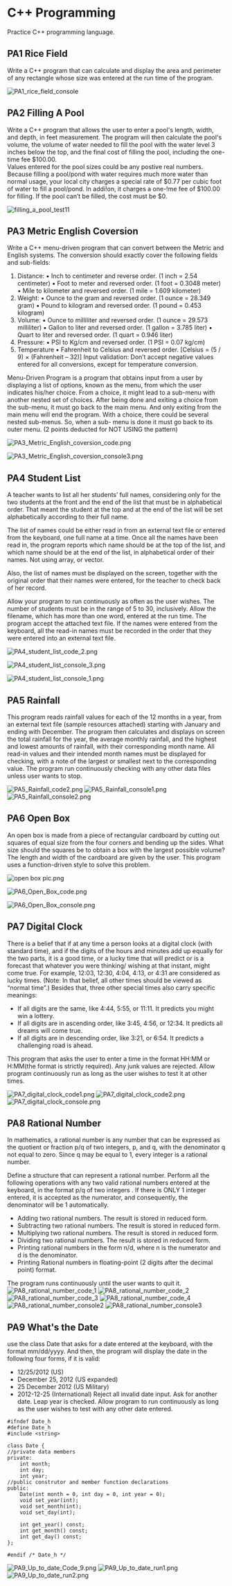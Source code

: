 # C++ Programming
Practice C++ programming language.


## PA1 Rice Field

Write a C++ program that can calculate and display the area and perimeter of any rectangle whose size was entered at the run time of the program.

![PA1_rice_field_console](https://github.com/CelineWW/CPP_Exercise/blob/main/PA1_rice_field/PA1_rice_field_console.png)

## PA2 Filling A Pool

Write a C++ program that allows the user to enter a pool's length, width, and depth, in feet measurement. The program will then calculate the pool's volume, the volume of water needed to fill the pool with the water level 3 inches below the top, and the final cost of filling the pool, including the one-time fee $100.00.  
Values entered for the pool sizes could be any postive real numbers.
Because filling a pool/pond with water requires much more water than normal usage, your local city charges a special rate of $0.77 per cubic foot of water to fill a pool/pond. In addi!on, it charges a one-!me fee of $100.00 for filling. If the pool can’t be filled, the cost must be $0.

![filling_a_pool_test11](https://github.com/CelineWW/CPP_Exercise/blob/main/PA2_filling_a_pool/filling_a_pool_test11.png)

## PA3 Metric English Coversion

Write a C++ menu-driven program that can convert between the Metric and English systems.
The conversion should exactly cover the following fields and sub-fields:
1. Distance:
▪ Inch to centimeter and reverse order.
(1 inch = 2.54 centimeter)
▪ Foot to meter and reversed order.
(1 foot = 0.3048 meter)
▪ Mile to kilometer and reversed order.
(1 mile = 1.609 kilometer)
2. Weight:
▪ Ounce to the gram and reversed order.
(1 ounce = 28.349 gram)
▪ Pound to kilogram and reversed order.
(1 pound = 0.453 kilogram)
3. Volume:
▪ Ounce to milliliter and reversed order.
(1 ounce = 29.573 milliliter)
▪ Gallon to liter and reversed order.
(1 gallon = 3.785 liter)
▪ Quart to liter and reversed order.
(1 quart = 0.946 liter)
4. Pressure:
▪ PSI to Kg/cm and reversed order.
(1 PSI = 0.07 kg/cm)
5. Temperature
▪ Fahrenheit to Celsius and reversed
order.
[Celsius = (5 / 9) × (Fahrenheit – 32)]
Input validation:
Don’t accept negative values entered for all conversions, except for temperature conversion.

Menu-Driven Program is a program that obtains input from a user by displaying a list of options, known as the menu,
from which the user indicates his/her choice. From a choice, it might lead to a sub-menu with another nested set of
choices. After being done and exiting a choice from the sub-menu, it must go back to the main menu. And only exiting
from the main menu will end the program. With a choice, there could be several nested sub-menus. So, when a sub-
menu is done it must go back to its outer menu. (2 points deducted for NOT USING the pattern)

![PA3_Metric_English_coversion_code.png](https://github.com/CelineWW/CPP_Exercise/blob/main/PA3_metric_english_conversion/PA3_Metric_English_coversion_code.png)

![PA3_Metric_English_coversion_console3.png](https://github.com/CelineWW/CPP_Exercise/blob/main/PA3_metric_english_conversion/PA3_Metric_English_coversion_console3.png)

## PA4 Student List
A teacher wants to list all her students’ full names, considering only for the two students at the front and the end of the list that must be in alphabetical order. That meant the student at the top and at the end of the list will be set alphabetically according to their full name.

The list of names could be either read in from an external text file or entered from the keyboard, one full name at a time. Once all the names have been read in, the program reports which name should be at the top of the list, and which name should be at the end of the list, in alphabetical order of their names. Not using array, or vector.

Also, the list of names must be displayed on the screen, together with the original order that their names were entered, for the teacher to check back of her record.

Allow your program to run continuously as often as the user wishes. The number of students must be in the range of 5 to 30, inclusively. 
Allow the filename, which has more than one word, entered at the run time. The program  accept the attached text file.
If the names were entered from the keyboard, all the read-in names must be recorded in the order that they were entered into an external text file.

![PA4_student_list_code_2.png](https://github.com/CelineWW/CPP_Exercise/blob/main/PA4_student_list/PA4_student_list_code_2.png)

![PA4_student_list_console_3.png](https://github.com/CelineWW/CPP_Exercise/blob/main/PA4_student_list/PA4_student_list_console_3.png)

![PA4_student_list_console_1.png](https://github.com/CelineWW/CPP_Exercise/blob/main/PA4_student_list/PA4_student_list_console_1.png)

## PA5 Rainfall

This program reads rainfall values for each of the 12 months in a year, from an external text file (sample resources attached) starting with January and ending with December.
The program then calculates and displays on screen the total rainfall for the year, the average monthly rainfall, and the highest and lowest amounts of rainfall, with their corresponding month name.
All read-in values and their intended month names must be displayed for checking, with a note of the largest or smallest next to the corresponding value.
The program run continuously checking with any other data files unless user wants to stop. 


![PA5_Rainfall_code2.png](https://github.com/CelineWW/CPP_Programming/blob/main/PA5_Rainfall/PA5_Rainfall_code2.png)
![PA5_Rainfall_console1.png](https://github.com/CelineWW/CPP_Programming/blob/main/PA5_Rainfall/PA5_Rainfall_console1.png)
![PA5_Rainfall_console2.png](https://github.com/CelineWW/CPP_Programming/blob/main/PA5_Rainfall/PA5_Rainfall_console2.png)

## PA6 Open Box
An open box is made from a piece of rectangular cardboard by cutting out squares of equal size from the four corners and bending up the sides. What size should the squares be to obtain a box with the largest possible volume? The length and width of the cardboard are given by the user.
This program uses a function-driven style to solve this problem.

![open box pic.png](https://github.com/CelineWW/CPP_Programming/blob/main/PA6_open_box/open%20box%20pic.png)

![PA6_Open_Box_code.png](https://github.com/CelineWW/CPP_Programming/blob/main/PA6_open_box/PA6_Open_Box_code.png)

![PA6_Open_Box_console.png](https://github.com/CelineWW/CPP_Programming/blob/main/PA6_open_box/PA6_Open_Box_console.png)

## PA7 Digital Clock
There is a belief that if at any time a person looks at a digital clock (with standard time), and if the digits of the hours and minutes add up equally for the two parts, it is a good time, or a lucky time that will predict or is a forecast that whatever you were thinking/ wishing at that instant, might come true. For example, 12:03, 12:30, 4:04, 4:13, or 4:31 are considered as lucky times. (Note: In that belief, all other times should be viewed as “normal time”.)
Besides that, three other special times also carry specific meanings:
- If all digits are the same, like 4:44, 5:55, or 11:11. It predicts you might win a lottery.
- If all digits are in ascending order, like 3:45, 4:56, or 12:34. It predicts all dreams will come true.
- If all digits are in descending order, like 3:21, or 6:54. It predicts a challenging road is ahead.

This program that asks the user to enter a time in the format HH:MM or H:MM(the format is strictly required). Any junk values are rejected. Allow program continuously run as long as the user wishes to test it at other times.

![PA7_digital_clock_code1.png](https://github.com/CelineWW/CPP_Programming/blob/main/PA7_digital_clock/PA7_digital_clock_code1.png)
![PA7_digital_clock_code2.png](https://github.com/CelineWW/CPP_Programming/blob/main/PA7_digital_clock/PA7_digital_clock_code2.png)
![PA7_digital_clock_console.png](https://github.com/CelineWW/CPP_Programming/blob/main/PA7_digital_clock/PA7_digital_clock_console.png)

## PA8 Rational Number

In mathematics, a rational number is any number that can be expressed as the quotient or fraction p/q of two integers, p, and q, with the denominator q not equal to zero. Since q may be equal to 1, every integer is a rational number.

Define a structure that can represent a rational number. Perform all the following operations with any two valid rational numbers entered at the keyboard, in the format p/q of two integers . If there is ONLY 1 integer entered, it is accepted as the numerator, and consequently, the denominator will be 1 automatically.
- Adding two rational numbers. The result is stored in reduced form. 
- Subtracting two rational numbers. The result is stored in reduced form. 
- Multiplying two rational numbers. The result is stored in reduced form. 
- Dividing two rational numbers. The result is stored in reduced form. 
- Printing rational numbers in the form n/d, where n is the numerator and d is the denominator.
- Printing Rational numbers in floating-point (2 digits after the decimal point) format.

The program runs continuously until the user wants to quit it.
![PA8_rational_number_code_1](https://github.com/CelineWW/CPP_Programming/blob/main/PA8_Rational_Number/PA8_rational_number_code_1.png)
![PA8_rational_number_code_2](https://github.com/CelineWW/CPP_Programming/blob/main/PA8_Rational_Number/PA8_rational_number_code_2.png)
![PA8_rational_number_code_3](https://github.com/CelineWW/CPP_Programming/blob/main/PA8_Rational_Number/PA8_rational_number_code_3.png)
![PA8_rational_number_code_4](https://github.com/CelineWW/CPP_Programming/blob/main/PA8_Rational_Number/PA8_rational_number_code_4.png)
![PA8_rational_number_console2](https://github.com/CelineWW/CPP_Programming/blob/main/PA8_Rational_Number/PA8_rational_number_console2.png)
![PA8_rational_number_console3](https://github.com/CelineWW/CPP_Programming/blob/main/PA8_Rational_Number/PA8_rational_number_console3.png)

## PA9 What's the Date
use the class Date that asks for a date entered at the keyboard, with the format mm/dd/yyyy. And then, the program will display the date in the following four forms, if it is valid:
- 12/25/2012 (US)
- December 25, 2012 (US expanded)
- 25 December 2012 (US Military)
- 2012-12-25 (International)
Reject all invalid date input. Ask for another date. Leap year is checked.
Allow program to run continuously as long as the user wishes to test with any other date entered.

```
#ifndef Date_h
#define Date_h
#include <string>

class Date {
//private data members
private:
    int month;
    int day;
    int year;
//public construtor and member function declarations
public:
    Date(int month = 0, int day = 0, int year = 0);
    void set_year(int);
    void set_month(int);
    void set_day(int);
    
    int get_year() const;
    int get_month() const;
    int get_day() const;
};

#endif /* Date_h */
```
![PA9_Up_to_date_Code_9.png](https://github.com/CelineWW/CPP_Programming/blob/main/PA9_What's_the_Date/PA9_Up_to_date_Code_9.png)
![PA9_Up_to_date_run1.png](https://github.com/CelineWW/CPP_Programming/blob/main/PA9_What's_the_Date/PA9_Up_to_date_run1.png)
![PA9_Up_to_date_run2.png](https://github.com/CelineWW/CPP_Programming/blob/main/PA9_What's_the_Date/PA9_Up_to_date_run2.png)
